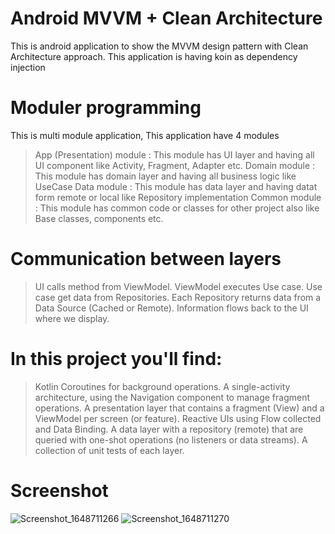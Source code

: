 # Android MVVM + Clean Architecture

This is android application to show the MVVM design pattern with Clean Architecture approach. This application is having koin as dependency injection

# Moduler programming

This is multi module application, This application have 4 modules

> App (Presentation) module : This module has UI layer and having all UI component like Activity, Fragment, Adapter etc.
> Domain module : This module has domain layer and having all business logic like UseCase
> Data module : This module has data layer and having datat form remote or local like Repository implementation 
> Common module : This module has common code or classes for other project also like Base classes, components etc.

# Communication between layers

> UI calls method from ViewModel.
> ViewModel executes Use case.
> Use case get data from Repositories.
> Each Repository returns data from a Data Source (Cached or Remote).
> Information flows back to the UI where we display.

# In this project you'll find:

> Kotlin Coroutines for background operations.
> A single-activity architecture, using the Navigation component to manage fragment operations.
> A presentation layer that contains a fragment (View) and a ViewModel per screen (or feature).
> Reactive UIs using Flow collected and Data Binding.
> A data layer with a repository (remote) that are queried with one-shot operations (no listeners or data streams).
> A collection of unit tests of each layer.

# Screenshot

![Screenshot_1648711266](https://user-images.githubusercontent.com/1405127/161000084-a9f72162-5561-4597-8118-e00d7e63aff6.png)   ![Screenshot_1648711270](https://user-images.githubusercontent.com/1405127/161000114-bf377da2-a09a-4b60-b6d0-d726565e8dae.png)

